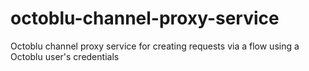 # octoblu-channel-proxy-service
Octoblu channel proxy service for creating requests via a flow using a Octoblu user's credentials
